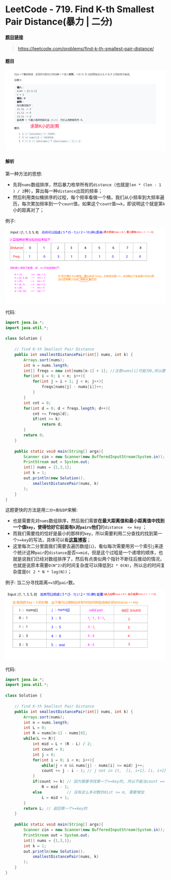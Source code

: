 # LeetCode - 719. Find K-th Smallest Pair Distance(暴力 | 二分)
#### [题目链接](https://leetcode.com/problems/find-k-th-smallest-pair-distance/)

> https://leetcode.com/problems/find-k-th-smallest-pair-distance/

#### 题目

![在这里插入图片描述](images/719_t.png)
#### 解析

第一种方法的思想: 

* 先将`nums`数组排序，然后暴力枚举所有的`distance`（也就是`len * (len - 1 ) / 2`种），算出每一种`distance`出现的频率；
* 然后利用类似桶排序的过程，每个频率看做一个桶，我们从小频率到大频率遍历，每次累加频率到一个`count`值，如果这个`count`值`>=k`，即说明这个就是第`k`小的距离对了；

例子: 

![在这里插入图片描述](images/719_s.png)

代码:

```java
import java.io.*;
import java.util.*;

class Solution {

    // find K-th Smallest Pair Distance
    public int smallestDistancePair(int[] nums, int k) {
        Arrays.sort(nums);
        int n = nums.length;
        int[] freqs = new int[nums[n-1] + 1]; //注意nums[i]可能为0,所以要+1
        for(int i = 0; i < n; i++){ 
            for(int j = i + 1; j < n; j++){ 
                freqs[nums[j] - nums[i]]++;
            }
        }
        int cnt = 0;
        for(int d = 0; d < freqs.length; d++){ 
            cnt += freqs[d];
            if(cnt >= k)
                return d;
        }
        return 0;
    } 

    public static void main(String[] args){
        Scanner cin = new Scanner(new BufferedInputStream(System.in));
        PrintStream out = System.out;
        int[] nums = {1,3,1};
        int k = 1;
        out.println(new Solution().
            smallestDistancePair(nums, k)
        );
    }
}
```

这题更快的方法是用`二分+类似DP`来解: 

* 也是需要先对`nums`数组排序，然后我们需要**在最大距离值和最小距离值中找到一个值`key`，使得恰好它前面有`k`对`pairs`他们**的`distance  <= key` ；
* 而我们需要找的恰好是最小的那样的`key`，所以需要利用二分查找的找到第一个`>=key`的写法，具体可以看[**这篇博客**](https://blog.csdn.net/zxzxzx0119/article/details/82670761#t4)；
* 这里每次二分里面我们需要去遍历数组(`i`)，看似每次需要用另一个索引`j`来逐个统计这种`pair`的`distance`是否`<=mid`，但是这个过程是一个递增的顺序，也就是说我们已经对数组排序了，然后有点类似两个指针不断往后推动的情况，也就是说原本需要`O(N^2)`的时间复杂度可以降低到`2 * O(N)`，所以总的时间复杂度是`O( 2 * N * log(N))`；

例子: 当二分寻找距离`<=3`的`pair`数。

![在这里插入图片描述](images/719_s2.png)

代码:

```java
import java.io.*;
import java.util.*;

class Solution {

    // find K-th Smallest Pair Distance
    public int smallestDistancePair(int[] nums, int k) {
        Arrays.sort(nums);
        int n = nums.length;
        int L = 0;
        int R = nums[n-1] - nums[0];
        while(L <= R){ 
            int mid = L + (R - L) / 2;
            int count = 0;
            int j = 0;
            for(int i = 0; i < n; i++){
                while(j < n && nums[j] - nums[i] <= mid) j++;
                count += j - i - 1; // j not in it,  [i, i+1]、[i, i+2]....[i, j-1]'s dist <= m
            }
            if(count >= k) // 因为需要寻找第一个>=key的, 所以不能当count == k的时候返回
                R = mid - 1;
            else           // 没有这么多对数的dist <= m, 需要增加
                L = mid + 1; 
        }
        return L; // 返回第一个>=key的
    } 

    public static void main(String[] args){
        Scanner cin = new Scanner(new BufferedInputStream(System.in));
        PrintStream out = System.out;
        int[] nums = {1,3,1};
        int k = 1;
        out.println(new Solution().
            smallestDistancePair(nums, k)
        );
    }
}
```


